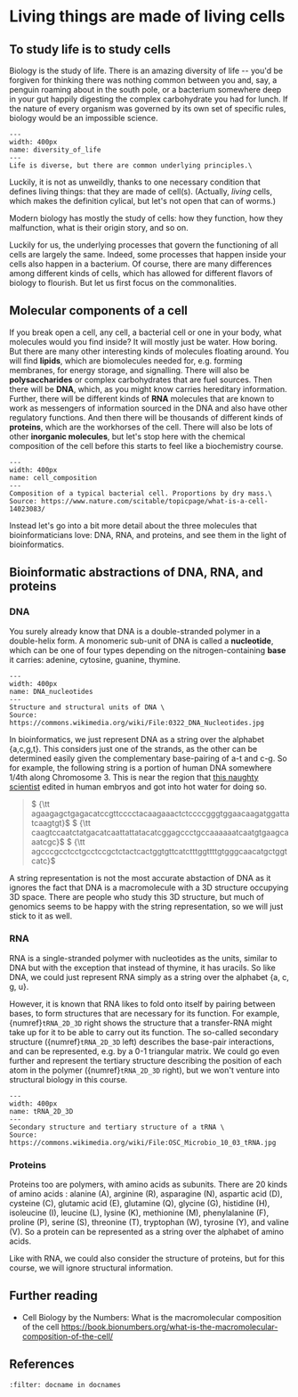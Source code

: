 # Living things are made of living cells

## To study life is to study cells
Biology is the study of life. 
There is an amazing diversity of life -- you'd be forgiven for thinking there was nothing common between you and, say, a penguin roaming about in the south pole, or a bacterium somewhere deep in your gut happily digesting the complex carbohydrate you had for lunch. 
If the nature of every organism was governed by its own set of specific rules, biology would be an impossible science.
```{figure} ./images/diversity_of_life.png
--- 
width: 400px
name: diversity_of_life
---
Life is diverse, but there are common underlying principles.\
```

Luckily, it is not as unweildly, thanks to one necessary condition that defines living things: that they are made of cell(s). (Actually, *living* cells, which makes the definition cylical, but let's not open that can of worms.)

Modern biology has mostly the study of cells: how they function, how they malfunction, what is their origin story, and so on.

Luckily for us, the underlying processes that govern the functioning of all cells are largely the same. Indeed, some processes that happen inside your cells also happen in a bacterium. Of course, there are many differences among different kinds of cells, which has allowed for different flavors of biology to flourish.
But let us first focus on the commonalities.

## Molecular components of a cell
If you break open a cell, any cell, a bacterial cell or one in your body, what molecules would you find inside?
It will mostly just be water. How boring.
But there are many other interesting kinds of molecules floating around.
You will find **lipids**, which are biomolecules needed for, e.g. forming membranes, for energy storage, and signalling. 
There will also be **polysaccharides** or complex carbohydrates that are fuel sources.
Then there will be **DNA**, which, as you might know carries hereditary information. 
Further, there will be different kinds of **RNA** molecules that are known to work as messengers of information sourced in the DNA and also have other regulatory functions. 
And then there will be thousands of different kinds of **proteins**, which are the workhorses of the cell.
There will also be lots of other **inorganic molecules**, but let's stop here with the chemical composition of the cell before this starts to feel like a biochemistry course. 
```{figure} ./images/U1CP1-3_CellComposition_v2_ksm.jpg
--- 
width: 400px
name: cell_composition
---
Composition of a typical bacterial cell. Proportions by dry mass.\
Source: https://www.nature.com/scitable/topicpage/what-is-a-cell-14023083/
```


Instead let's go into a bit more detail about the three molecules that bioinformaticians love: DNA, RNA, and proteins, and see them in the light of bioinformatics.

## Bioinformatic abstractions of DNA, RNA, and proteins

### DNA
You surely already know that DNA is a double-stranded polymer in a double-helix form. A monomeric sub-unit of DNA is called a **nucleotide**, which can be one of four types depending on the nitrogen-containing **base** it carries: adenine, cytosine, guanine, thymine.

```{figure} ./images/0322_DNA_Nucleotides.jpg
--- 
width: 400px
name: DNA_nucleotides
---
Structure and structural units of DNA \
Source: https://commons.wikimedia.org/wiki/File:0322_DNA_Nucleotides.jpg
```


In bioinformatics, we just represent DNA as a string over the alphabet {a,c,g,t}.
This considers just one of the strands, as the other can be determined easily given the complementary base-pairing of a-t and c-g. So for example, the following string is a portion of human DNA somewhere 1/4th along Chromosome 3.  This is near the region that [this naughty scientist](https://www.science.org/content/article/crispr-bombshell-chinese-researcher-claims-have-created-gene-edited-twins) edited in human embryos and got into hot water for doing so.

> $ {\tt agaagagctgagacatccgttcccctacaagaaactctccccgggtggaacaagatggattatcaagtgt}$
> $ {\tt caagtccaatctatgacatcaattattatacatcggagccctgccaaaaaatcaatgtgaagcaaatcgc}$
> $ {\tt agcccgcctcctgcctccgctctactcactggtgttcatctttggttttgtgggcaacatgctggtcatc}$

A string representation is not the most accurate abstaction of DNA as it ignores the fact that DNA is a macromolecule with a 3D structure occupying 3D space. There are people who study this 3D structure, but much of genomics seems to be happy with the string representation, so we will just stick to it as well.

### RNA
RNA is a single-stranded polymer with nucleotides as the units, similar to DNA but with the exception that instead of thymine, it has uracils. So like DNA, we could just represent RNA simply as a string over the alphabet {a, c, g, u}.  

However, it is known that RNA likes to fold onto itself by pairing between bases, to form structures that are necessary for its function. 
For example, {numref}`tRNA_2D_3D` right shows the structure that a transfer-RNA might take up for it to be able to carry out its function.
The so-called secondary structure ({numref}`tRNA_2D_3D` left) describes the base-pair interactions, and can be represented, e.g. by a 0-1 triangular matrix. 
We could go even further and represent the tertiary structure describing the position of each atom in the polymer ({numref}`tRNA_2D_3D` right), but we won't venture into structural biology in this course. 

```{figure} ./images/TRNA_structure_2D_3D.jpg
--- 
width: 400px
name: tRNA_2D_3D
---
Secondary structure and tertiary structure of a tRNA \
Source: https://commons.wikimedia.org/wiki/File:OSC_Microbio_10_03_tRNA.jpg
```

### Proteins
Proteins too are polymers, with amino acids as subunits. There are 20 kinds of amino acids : alanine (A), arginine (R), asparagine (N), aspartic acid (D), cysteine (C), glutamic acid (E), glutamine (Q), glycine (G), histidine (H), isoleucine (I), leucine (L), lysine (K), methionine (M), phenylalanine (F), proline (P), serine (S), threonine (T), tryptophan (W), tyrosine (Y), and valine (V). So a protein can be represented as a string over the alphabet of amino acids. 

Like with RNA, we could also consider the structure of proteins, but for this course, we will ignore structural information.

## Further reading
- Cell Biology by the Numbers: What is the macromolecular composition of the cell https://book.bionumbers.org/what-is-the-macromolecular-composition-of-the-cell/


## References

```{bibliography} 
:filter: docname in docnames
```

